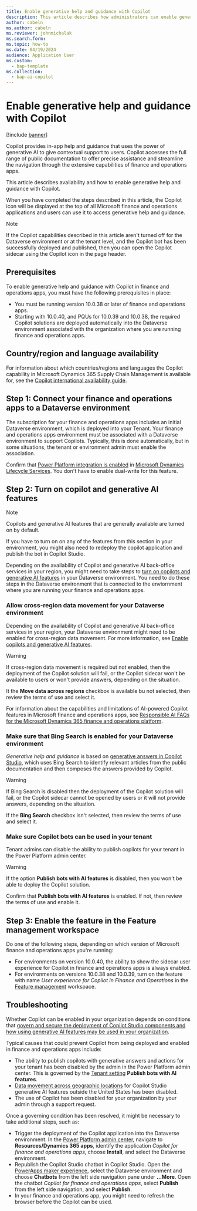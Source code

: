 ```yaml
---
title: Enable generative help and guidance with Copilot
description: This article describes how administrators can enable generative help and guidance with Copilot in finance and operations apps.
author: cabeln
ms.author: cabeln
ms.reviewer: johnmichalak
ms.search.form:
ms.topic: how-to
ms.date: 04/19/2024
audience: Application User
ms.custom: 
  - bap-template
ms.collection:
  - bap-ai-copilot
---
```


# Enable generative help and guidance with Copilot

[!include [banner](../includes/banner.md)]

Copilot provides in-app help and guidance that uses the power of generative AI to give contextual support to users. Copilot accesses the full range of public documentation to offer precise assistance and streamline the navigation through the extensive capabilities of finance and operations apps.

This article describes availability and how to enable generative help and guidance with Copilot.

When you have completed the steps described in this article, the Copilot icon will be displayed at the top of all Microsoft finance and operations applications and users can use it to access generative help and guidance.

> [!NOTE]
> If the Copilot capabilities described in this article aren't turned off for the Dataverse environment or at the tenant level, and the Copilot bot has been successfully deployed and published, then you can open the Copilot sidecar using the Copilot icon in the page header.

## Prerequisites

To enable generative help and guidance with Copilot in finance and operations apps, you must have the following prerequisites in place:

- You must be running version 10.0.38 or later of finance and operations apps.
- Starting with 10.0.40, and PQUs for 10.0.39 and 10.0.38, the required Copilot solutions are deployed automatically into the Dataverse environment associated with the organization where you are running finance and operations apps.

## Country/region and language availability

For information about which countries/regions and languages the Copilot capability in Microsoft Dynamics 365 Supply Chain Management is available for, see the [Copilot international availability guide](https://dynamics.microsoft.com/availability-reports/copilotreport/).

## Step 1: Connect your finance and operations apps to a Dataverse environment

The subscription for your finance and operations apps includes an initial Dataverse environment, which is deployed into your Tenant. Your finance and operations apps environment must be associated with a Dataverse environment to support Copilots. Typically, this is done automatically, but in some situations, the tenant or environment admin must enable the association.

Confirm that [Power Platform integration is enabled](../power-platform/enable-power-platform-integration.md) in [Microsoft Dynamics Lifecycle Services](../lifecycle-services/lcs-user-guide.md). You don't have to enable dual-write for this feature.

## Step 2: Turn on copilot and generative AI features

> [!NOTE]
> Copilots and generative AI features that are generally available are turned on by default.
>
> If you have to turn on on any of the features from this section in your environment, you might also need to redeploy the copilot application and publish the bot in Copilot Studio.

Depending on the availability of Copilot and generative AI back-office services in your region, you might need to take steps to [turn on copilots and generative AI features](/power-platform/admin/geographical-availability-copilot) in your Dataverse environment. You need to do these steps in the Dataverse environment that is connected to the enviornment where  you are running your finance and operations apps.  

### Allow cross-region data movement for your Dataverse environment

Depending on the availability of Copilot and generative AI back-office services in your region, your Dataverse environment might need to be enabled for cross-region data movement. For more information, see [Enable copilots and generative AI features](/power-platform/admin/geographical-availability-copilot).

> [!WARNING]
> If cross-region data movement is required but not enabled, then the deployment of the Copilot solution will fail, or the Copilot sidecar won't be available to users or won't provide answers, depending on the situation.

It the **Move data across regions** checkbox is available bu not selected, then review the terms of use and select it.

For information about the capabilities and limitations of AI-powered Copilot features in Microsoft finance and operations apps, see [Responsible AI FAQs for the Microsoft Dynamics 365 finance and operations platform](../responsible-ai/responsible-ai-overview.md).

### Make sure that Bing Search is enabled for your Dataverse environment

*Generative help and guidance* is based on [generative answers in Copilot Studio](/microsoft-copilot-studio/nlu-boost-conversations), which uses Bing Search to identify relevant articles from the public documentation and then composes the answers provided by Copilot.

> [!WARNING]
> If Bing Search is disabled then the deployment of the Copilot solution will fail, or the Copilot sidecar cannot be opened by users or it will not provide answers, depending on the situation.

If the **Bing Search** checkbox isn't selected, then review the terms of use and select it.

### Make sure Copilot bots can be used in your tenant

Tenant admins can disable the ability to publish copilots for your tenant in the Power Platform admin center.

> [!WARNING]
> If the option **Publish bots with AI features** is disabled, then you won't be able to deploy the Copilot solution.

Confirm that **Publish bots with AI features** is enabled. If not, then review the terms of use and enable it.

## Step 3: Enable the feature in the Feature management workspace

Do one of the following steps, depending on which version of Microsoft finance and operations apps you're running:

- For environments on version 10.0.40, the ability to show the sidecar user experience for Copilot in finance and operations apps is always enabled.
- For environments on versions 10.0.38 and 10.0.39, turn on the feature with name *User experience for Copilot in Finance and Operations* in the [Feature management](../../fin-ops/get-started/feature-management/feature-management-overview.md) workspace.

## Troubleshooting

Whether Copilot can be enabled in your organization depends on conditions that [govern and secure the deployment of Copilot Studio components and how using generative AI features may be used in your organization](/microsoft-copilot-studio/security-and-governance).

Typical causes that could prevent Copilot from being deployed and enabled in finance and operations apps include:
  
- The ability to publish copilots with generative answers and actions for your tenant has been disabled by the admin in the Power Platform admin center. This is governed by the [Tenant setting](/microsoft-copilot-studio/security-and-governance) **Publish bots with AI features**.
- [Data movement across geographic locations](/microsoft-copilot-studio/manage-data-movement-outside-us) for Copilot Studio generative AI features outside the United States has been disabled.
- The use of Copilot has been disabled for your organization by your admin through a support request.

Once a governing condition has been resolved, it might be necessary to take additional steps, such as:

- Trigger the deployment of the Copilot application into the Dataverse environment. In the [Power Platform admin center](https://admin.powerplatform.microsoft.com/resources/applications), navigate to **Resources/Dynamics 365 apps**, identify the application *Copilot for finance and operations apps*, choose **Install**, and select the Dataverse environment.  
- Republish the Copilot Studio chatbot in Copilot Studio. Open the [PowerApps maker experience](https://make.powerapps.com/), select the Dataverse environment and choose **Chatbots** from the left side navigation pane under **...More**. Open the chatbot *Copilot for finance and operations apps*, select **Publish** from the left side navigation, and select **Publish**.
- In your finance and operations app, you might need to refresh the browser before the Copilot can be used.  
